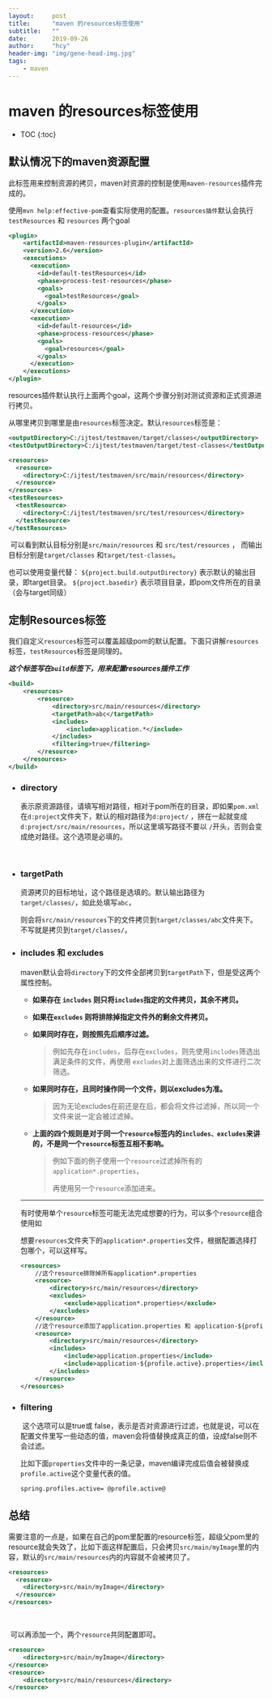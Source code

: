 ```yaml
---
layout:     post
title:      "maven 的resources标签使用"
subtitle:   ""
date:       2019-09-26
author:     "hcy"
header-img: "img/gene-head-img.jpg"
tags:
    - maven
---
```


# maven 的resources标签使用


* TOC
{:toc}


## 默认情况下的maven资源配置



​        此标签用来控制资源的拷贝，maven对资源的控制是使用`maven-resources`插件完成的。

使用`mvn help:effective-pom`查看实际使用的配置。`resources插件`默认会执行`testResources` 和 `resources` 两个goal

```xml
<plugin>
    <artifactId>maven-resources-plugin</artifactId>
    <version>2.6</version>
    <executions>
      <execution>
        <id>default-testResources</id>
        <phase>process-test-resources</phase>
        <goals>
          <goal>testResources</goal>
        </goals>
      </execution>
      <execution>
        <id>default-resources</id>
        <phase>process-resources</phase>
        <goals>
          <goal>resources</goal>
        </goals>
      </execution>
    </executions>
</plugin>
```



​        resources插件默认执行上面两个goal，这两个步骤分别对测试资源和正式资源进行拷贝。

从哪里拷贝到哪里是由`resources`标签决定。默认`resources`标签是：

```xml
<outputDirectory>C:/ijtest/testmaven/target/classes</outputDirectory>
<testOutputDirectory>C:/ijtest/testmaven/target/test-classes</testOutputDirectory>

<resources>
  <resource>
    <directory>C:/ijtest/testmaven/src/main/resources</directory>
  </resource>
</resources>
<testResources>
  <testResource>
    <directory>C:/ijtest/testmaven/src/test/resources</directory>
  </testResource>
</testResources>
```

​        可以看到默认目标分别是`src/main/resources` 和 `src/test/resources` ， 而输出目标分别是`target/classes` 和`target/test-classes`。

也可以使用变量代替：
`${project.build.outputDirectory}` 表示默认的输出目录，即target目录。
`${project.basedir}` 表示项目目录，即pom文件所在的目录（会与target同级）



## 定制Resources标签

​    我们自定义`resources`标签可以覆盖超级pom的默认配置。下面只讲解`resources`标签，`testResources`标签是同理的。

 ***这个标签写在`build`标签下，用来配置resources插件工作***

```xml
<build>
    <resources>
        <resource>
            <directory>src/main/resources</directory>
            <targetPath>abc</targetPath>
            <includes>
                <include>application.*</include>
            </includes>
            <filtering>true</filtering>
        </resource>
    </resources>
</build>
```



+ ### directory

    ​        表示原资源路径，请填写相对路径，相对于pom所在的目录，即如果`pom.xml`在`d:project`文件夹下，默认的相对路径为`d:project/`  ，拼在一起就变成`d:project/src/main/resources`，所以这里填写路径不要以 `/`开头，否则会变成绝对路径。这个选项是必填的。

    ​    

+ ### targetPath

  ​         资源拷贝的目标地址，这个路径是选填的。默认输出路径为`target/classes/`，如此处填写`abc`，

  则会将`src/main/resources`下的文件拷贝到`target/classes/abc`文件夹下。不写就是拷贝到`target/classes/`。

  

+  ###  includes 和 excludes
   
    maven默认会将`directory`下的文件全部拷贝到`targetPath`下，但是受这两个属性控制。
    
    - **如果存在 `includes` 则只将`includes`指定的文件拷贝，其余不拷贝。**
    
    
    
    - **如果在`excludes` 则将排除掉指定文件外的剩余文件拷贝。**
    
    
    
    - **如果同时存在，则按照先后顺序过滤。**
    
        > 例如先存在`includes`，后存在`excludes`，则先使用`includes`筛选出满足条件的文件，再使用    `excludes`对上面筛选出来的文件进行二次筛选。
    
    
    
    - **如果同时存在，且同时操作同一个文件，则以excludes为准。**
    
        > 因为无论excludes在前还是在后，都会将文件过滤掉，所以同一个文件来说一定会被过滤掉。
    
        
    
    - **上面的四个规则是对于同一个`resource`标签内的`includes、excludes`来讲的，不是同一个`resource`标签互相不影响。**
    
        > 例如下面的例子使用一个`resource`过滤掉所有的`application*.properties`，
        >
        > 再使用另一个`resource`添加进来。
    
    
    
    ***
    
    
    
    ​    有时使用单个`resource`标签可能无法完成想要的行为，可以多个`resource`组合使用如
    
    想要`resources`文件夹下的`application*.properties`文件，根据配置选择打包哪个，可以这样写。
    
    ```xml
    <resources>
        //这个resource排除掉所有application*.properties
        <resource>
            <directory>src/main/resources</directory>
            <excludes>
                <exclude>application*.properties</exclude>
            </excludes>
        </resource>
        //这个resource添加了application.properties 和 application-${profile.active}.properties
        <resource>
            <directory>src/main/resources</directory>
            <includes>
                <include>application.properties</include>
                <include>application-${profile.active}.properties</include>
            </includes>
        </resource>
    </resources>
    ```
    



+  ###  filtering

    ​    这个选项可以是true或 false，表示是否对资源进行过滤，也就是说，可以在配置文件里写一些动态的值，maven会将值替换成真正的值，设成false则不会过滤。

    

    比如下面`properties`文件中的一条记录，maven编译完成后值会被替换成`profile.active`这个变量代表的值。

    ```properties
    spring.profiles.active= @profile.active@
    ```





## 总结

​        需要注意的一点是，如果在自己的pom里配置的resource标签，超级父pom里的resource就会失效了，比如下面这样配置后，只会拷贝`src/main/myImage`里的内容，默认的`src/main/resources`内的内容就不会被拷贝了。

```xml
<resources>
  <resource>
    <directory>src/main/myImage</directory>
  </resource>
</resources>
```

​        

​        可以再添加一个，两个`resource`共同配置即可。

```xml
<resource>
    <directory>src/main/myImage</directory>
</resource>
<resource>
    <directory>src/main/resources</directory>
</resource>
```









